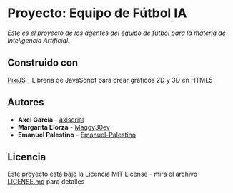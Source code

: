 # Proyecto: Equipo de Fútbol IA
_Este es el proyecto de los agentes del equipo de fútbol para la materia de Inteligencia Artificial._
## Construido con

[PixiJS](https://pixijs.com/) - Librería de JavaScript para crear gráficos 2D y 3D en HTML5

## Autores

* **Axel García** - [axlserial](https://github.com/axlserial)
* **Margarita Elorza** - [Maggy30ev](https://github.com/Maggy30ev)
* **Emanuel Palestino** - [Emanuel-Palestino](https://github.com/Emanuel-Palestino)

## Licencia

Este proyecto está bajo la Licencia MIT License - mira el archivo [LICENSE.md](LICENSE.md) para detalles
